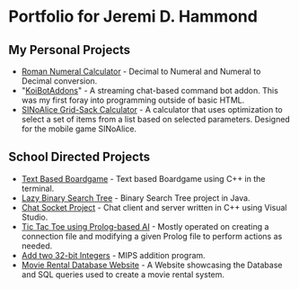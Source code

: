 # Portfolio for Jeremi D. Hammond

## My Personal Projects
- [Roman Numeral Calculator](https://github.com/Kiokurashi/RomanNumeralCalc) - Decimal to Numeral and Numeral to Decimal conversion.
- "[KoiBotAddons](https://github.com/Kiokurashi/KoiBotAddons)" - A streaming chat-based command bot addon. This was my first foray into programming outside of basic HTML.
- [SINoAlice Grid-Sack Calculator](https://github.com/Kiokurashi/SINoAlice-GridSack-Calculator) - A calculator that uses optimization to select a set of items from a list based on selected parameters. Designed for the mobile game SINoAlice.

## School Directed Projects
- [Text Based Boardgame](https://github.com/Kiokurashi/TextBasedBoardgame) - Text based Boardgame using C++ in the terminal.
- [Lazy Binary Search Tree](https://github.com/Kiokurashi/LazyBinarySearchTree) - Binary Search Tree project in Java.
- [Chat Socket Project](https://github.com/Kiokurashi/Chat-ClientServer-project) - Chat client and server written in C++ using Visual Studio.
- [Tic Tac Toe using Prolog-based AI](https://github.com/Kiokurashi/TicTacToeJavaToPrologConnection) - Mostly operated on creating a connection file and modifying a given Prolog file to perform actions as needed.
- [Add two 32-bit Integers](https://github.com/Kiokurashi/AddTwo32bitIntegers) - MIPS addition program.
- [Movie Rental Database Website](https://github.com/Kiokurashi/WebsiteUsingADatabaseAndSQL) - A Website showcasing the Database and SQL queries used to create a movie rental system.
